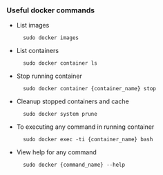 ### Useful docker commands

- List images
	
		sudo docker images

* List containers
	
		sudo docker container ls
	
* Stop running container
	
		sudo docker container {container_name} stop
	
* Cleanup stopped containers and cache
	
		sudo docker system prune
	
* To executing any command in running container
	
		sudo docker exec -ti {container_name} bash
	
* View help for any command
	
		sudo docker {command_name} --help 
